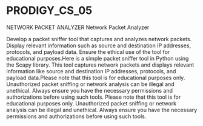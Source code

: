 # PRODIGY_CS_05
NETWORK PACKET ANALYZER
Network Packet Analyzer

Develop a packet sniffer tool that captures and analyzes network packets. Display relevant information such as source and destination IP addresses, protocols, and payload data. Ensure the ethical use of the tool for educational purposes.Here is a simple packet sniffer tool in Python using the Scapy library. This tool captures network packets and displays relevant information like source and destination IP addresses, protocols, and payload data.Please note that this tool is for educational purposes only. Unauthorized packet sniffing or network analysis can be illegal and unethical. Always ensure you have the necessary permissions and authorizations before using such tools.
Please note that this tool is for educational purposes only. Unauthorized packet sniffing or network analysis can be illegal and unethical. Always ensure you have the necessary permissions and authorizations before using such tools.
